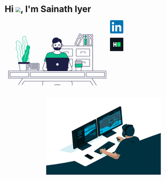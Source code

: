 <h1 align="left">Hi <img src="https://media.giphy.com/media/hvRJCLFzcasrR4ia7z/giphy.gif" width="31px">, I'm Sainath Iyer</h1>

<img align="left" alt="GIF" src="https://github.com/sainathiyer/sainathiyer/blob/main/programming.gif?raw=true" width="340px" height="250px"/>
<img align="right" alt="GIF" src="https://github.com/sainathiyer/sainathiyer/blob/main/code.gif?raw=true" width="370px" height="250px"/>

<a href = 'https://linkedin.com/in/sainathan-iyer-41b97b26'> <img width ='43px' align= 'center' src="https://github.com/sainathiyer/sainathiyer/blob/main/LinkedIn_logo_initials.png"/></a>

<a href = 'https://www.hackerrank.com/sainathaniyer'> <img width ='43px' align= 'center' src="https://github.com/sainathiyer/sainathiyer/blob/main/900px-HackerRank_Icon-1000px.png"/></a>

<!-- <img width ='43px' align= 'center' src="https://github.com/sainathiyer/sainathiyer/blob/main/Java_programming_language_logo.svg.png" /> -->

<!-- <img width ='43px' align= 'center' src="https://github.com/sainathiyer/sainathiyer/blob/main/2048px-Angular_full_color_logo.svg.png" /> -->
